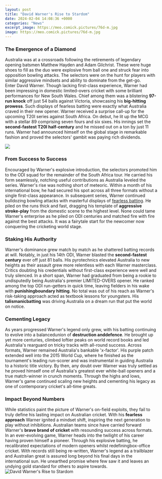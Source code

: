 ```yaml
---
layout: post
title: "David Warner's Rise to Stardom"
date: 2024-02-04 14:08:36 +0000
categories: "News"
excerpt_image: https://meo.comick.pictures/76d-m.jpg
image: https://meo.comick.pictures/76d-m.jpg
---
```


### The Emergence of a Diamond 
Australia was at a crossroads following the retirements of legendary opening batsmen Matthew Hayden and Adam Gilchrist. These were huge shoes to fill as the duo were explosive from ball one and struck fear into opposition bowling attacks. The selectors were on the hunt for players with similar aggressive mindsets and ability to dominate from the get-go.  
Enter David Warner. Though lacking first-class experience, Warner had been impressing in domestic limited-overs cricket with some brilliant performances for New South Wales. Chief among them was a blistering **97-run knock** off just 54 balls against Victoria, showcasing his **big-hitting prowess**. Such displays of fearless batting were exactly what Australia craved in their new opener.
Warner received a surprise call-up for the upcoming T20I series against South Africa. On debut, he lit up the MCG with a stellar 89 comprising seven fours and six sixes. His innings set the **second-fastest T20I half-century** and he missed out on a ton by just 11 runs. Warner had announced himself on the global stage in remarkable fashion and proved the selectors' gambit was paying rich dividends.

![](https://og.mangadex.org/og-image/manga/e9a3a85c-7abb-4f67-b5be-f33fd13010b0)
### From Success to Success
Encouraged by Warner's explosive introduction, the selectors promoted him to the ODI squad for the remainder of the South Africa tour. He carried his form seamlessly, notching useful contributions as Australia leveled the series. Warner's rise was nothing short of meteoric. Within a month of his international bow, he had secured his spot across all three formats without a single first-class appearance.
In subsequent series, Warner continued bulldozing bowling attacks with masterful displays of [fearless batting](https://yt.io.vn/collection/aldaco). He piled on the runs thick and fast, dragging his template of **aggressive stroke-play** from the domestic scene to the highest level. None could tame Warner's enterprise as he piled on ODI centuries and matched fire with fire against the best attacks. It was a fairytale start for the newcomer now conquering the cricketing world stage.
### Staking His Authority
Warner's dominance grew match by match as he shattered batting records at will. Notably, in just his 14th ODI, Warner blasted the **second-fastest century** ever off just 81 balls. His pyrotechnics elevated Australia to new heights as their assault grew more relentless with each Warner masterclass. Critics doubting his credentials without first-class experience were well and truly silenced.
In a short span, Warner had graduated from being a rookie to undisputedly being Australia's premier LIMITED-OVERS opener. He ranked among the top ODI run-getters in quick time, leaving fielders in his wake with **punishingboundary hitting**. No total was out of his reach as Warner's risk-taking approach acted as textbook lessons for youngsters. His **talismanicbatting** was driving Australia on a dream run that put the world on notice.
### Cementing Legacy 
As years progressed Warner's legend only grew, with his batting continuing to evolve into a balancedunion of **destruction anddefence**. He brought up yet more centuries, climbed loftier peaks on world record books and led Australia's rearguard on tricky tracks with all-round success. Across formats, Warner remained Australia's bankable 'x-factor'.
His purple patch extended well into the 2015 World Cup, where he finished as the tournament's leading run-scorer and was instrumental in guiding Australia to a historic title victory. By then, any doubt over Warner was truly settled as he proved himself one of Australia's greatest ever white-ball openers and a true match-winner in crunch moments. Through the highs and lows, Warner's game continued scaling new heights and cementing his legacy as one of contemporary cricket's all-time greats.
### Impact Beyond Numbers
While statistics paint the picture of Warner's on-field exploits, they fail to truly define his lasting impact on Australian cricket. With his **fearless approach** Warner ignited a mindset shift, inspiring the next generation to play without inhibitions. Australian teams since have carried forward Warner's **brave brand of cricket** with resounding success across formats.
In an ever-evolving game, Warner heads into the twilight of his career having proven himself a pioneer. Through his explosive batting, he recalibrated expectations of modern openers whilst redefiningbox-office cricket. With records still being re-written, Warner's legend as a trailblazer and Australian great is assured long beyond his final days in the international sun. He unearthed promise where few saw it and leaves an undying gold standard for others to aspire towards.
![David Warner's Rise to Stardom](https://meo.comick.pictures/76d-m.jpg)
